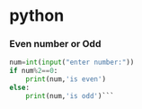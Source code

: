 # python

### Even number or Odd
```python
num=int(input("enter number:"))
if num%2==0:
    print(num,'is even')
else:
    print(num,'is odd')```
